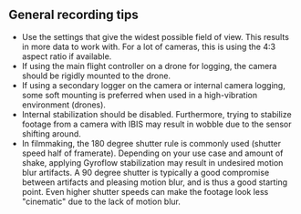 
## General recording tips
* Use the settings that give the widest possible field of view. This results in more data to work with. For a lot of cameras, this is using the 4:3 aspect ratio if available.
* If using the main flight controller on a drone for logging, the camera should be rigidly mounted to the drone.
* If using a secondary logger on the camera or internal camera logging, some soft mounting is preferred when used in a high-vibration environment (drones).
* Internal stabilization should be disabled. Furthermore, trying to stabilize footage from a camera with IBIS may result in wobble due to the sensor shifting around.
* In filmmaking, the 180 degree shutter rule is commonly used (shutter speed half of framerate). Depending on your use case and amount of shake, applying Gyroflow stabilization may result in undesired motion blur artifacts. A 90 degree shutter is typically a good compromise between artifacts and pleasing motion blur, and is thus a good starting point. Even higher shutter speeds can make the footage look less "cinematic" due to the lack of motion blur.